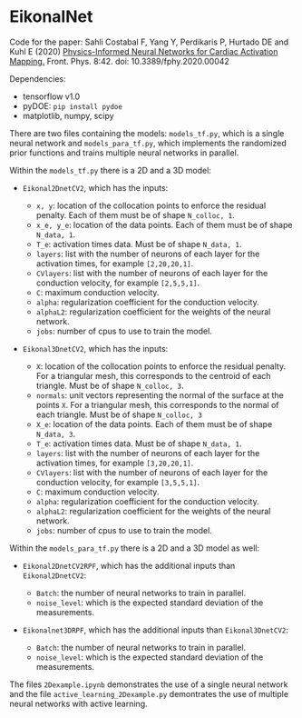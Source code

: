 # EikonalNet

Code for the paper: Sahli Costabal F, Yang Y, Perdikaris P, Hurtado DE and Kuhl E (2020) [Physics-Informed Neural Networks for Cardiac Activation Mapping.](https://www.frontiersin.org/articles/10.3389/fphy.2020.00042/abstract) Front. Phys. 8:42. doi: 10.3389/fphy.2020.00042

Dependencies:

- tensorflow v1.0
- pyDOE: `pip install pydoe`
- matplotlib, numpy, scipy

There are two files containing the models: `models_tf.py`, which is a single neural network and `models_para_tf.py`, which implements the randomized prior functions and trains multiple neural networks in parallel.

Within the `models_tf.py` there is a 2D and a 3D model:
- `Eikonal2DnetCV2`, which has the inputs:
  - `x, y`: location of the collocation points to enforce the residual penalty. Each of them must be of shape `N_colloc, 1`.
  - `x_e, y_e`: location of the data points. Each of them must be of shape `N_data, 1`.
  - `T_e`: activation times data. Must be of shape `N_data, 1`.
  - `layers`: list with the number of neurons of each layer for the activation times, for example `[2,20,20,1]`.
  - `CVlayers`: list with the number of neurons of each layer for the conduction velocity, for example `[2,5,5,1]`.
  - `C`: maximum conduction velocity.
  - `alpha`: regularization coefficient for the conduction velocity.
  - `alphaL2`: regularization coefficient for the weights of the neural network.
  - `jobs`: number of cpus to use to train the model.
  
 - `Eikonal3DnetCV2`, which has the inputs:
    - `X`: location of the collocation points to enforce the residual penalty. For a triangular mesh, this corresponds to the centroid of each triangle. Must be of shape `N_colloc, 3`.
    - `normals`: unit vectors representing the normal of the surface at the points `X`. For a triangular mesh, this corresponds to the normal of each triangle. Must be of shape `N_colloc, 3`
    - `X_e`: location of the data points. Each of them must be of shape `N_data, 3`.
    - `T_e`: activation times data. Must be of shape `N_data, 1`.
    - `layers`: list with the number of neurons of each layer for the activation times, for example `[3,20,20,1]`.
    - `CVlayers`: list with the number of neurons of each layer for the conduction velocity, for example `[3,5,5,1]`.
    - `C`: maximum conduction velocity.
    - `alpha`: regularization coefficient for the conduction velocity.
    - `alphaL2`: regularization coefficient for the weights of the neural network.
    - `jobs`: number of cpus to use to train the model.
  
Within the `models_para_tf.py` there is a 2D and a 3D model as well:

- `Eikonal2DnetCV2RPF`, which has the additional inputs than `Eikonal2DnetCV2`:
  - `Batch`: the number of neural networks to train in parallel.
  - `noise_level`: which is the expected standard deviation of the measurements. 
  
- `Eikonalnet3DRPF`, which has the additional inputs than `Eikonal3DnetCV2`:
  - `Batch`: the number of neural networks to train in parallel.
  - `noise_level`: which is the expected standard deviation of the measurements. 
  
The files `2Dexample.ipynb` demonstrates the use of a single neural network and the file `active_learning_2Dexample.py` demontrates the use of multiple neural networks with active learning.
  
